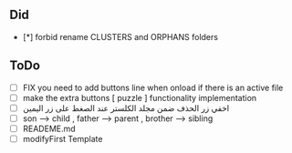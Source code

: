 ## Did

-   [*] forbid rename CLUSTERS and ORPHANS folders

## ToDo

-   [ ] FIX you need to add buttons line when onload if there is an active file
-   [ ] make the extra buttons [ puzzle ] functionality implementation
-   [ ] اخفي زر الحذف ضمن مجلد الكلستر عند الصغط على زر اليمين
-   [ ] son --> child , father --> parent , brother --> sibling
-   [ ] READEME.md
-   [ ] modifyFirst Template
